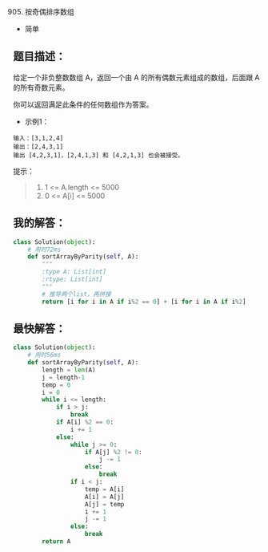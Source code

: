 905. 按奇偶排序数组

- 简单

## 题目描述：
给定一个非负整数数组 A，返回一个由 A 的所有偶数元素组成的数组，后面跟 A 的所有奇数元素。

你可以返回满足此条件的任何数组作为答案。

- 示例1：

```
输入：[3,1,2,4]
输出：[2,4,3,1]
输出 [4,2,3,1]，[2,4,1,3] 和 [4,2,1,3] 也会被接受。
```


提示：

> 1. 1 <= A.length <= 5000
> 2. 0 <= A[i] <= 5000


## 我的解答：
``` python
class Solution(object):
    # 用时72ms
    def sortArrayByParity(self, A):
        """
        :type A: List[int]
        :rtype: List[int]
        """
        # 推导两个list，再拼接
        return [i for i in A if i%2 == 0] + [i for i in A if i%2]
```

## 最快解答：
``` python
class Solution(object):
    # 用时56ms
    def sortArrayByParity(self, A):
        length = len(A)
        j = length-1
        temp = 0
        i = 0
        while i <= length:
            if i > j:
                break
            if A[i] %2 == 0:
                i += 1
            else:
                while j >= 0:
                    if A[j] %2 != 0:
                        j -= 1
                    else:
                        break
                if i < j:
                    temp = A[i]
                    A[i] = A[j]
                    A[j] = temp
                    i += 1
                    j -= 1
                else:
                    break
        return A
```
